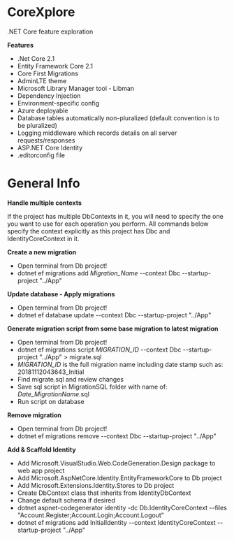 # CoreXplore
.NET Core feature exploration

**Features**

* .Net Core 2.1
* Entity Framework Core 2.1
* Core First Migrations
* AdminLTE theme
* Microsoft Library Manager tool - Libman
* Dependency Injection
* Environment-specific config
* Azure deployable
* Database tables automatically non-pluralized (default convention is to be pluralized)
* Logging middleware which records details on all server requests/responses
* ASP.NET Core Identity
* .editorconfig file

# General Info

**Handle multiple contexts**

If the project has multiple DbContexts in it, you will need to specify the one you want to use for each operation you perform. All commands below specify the context explicitly as this project has Dbc and IdentityCoreContext in it.

**Create a new migration**
* Open terminal from Db project!
* dotnet ef migrations add _Migration_Name_ --context Dbc --startup-project "../App"
    
**Update database - Apply migrations**
* Open terminal from Db project!
* dotnet ef database update --context Dbc --startup-project "../App"
    
**Generate migration script from some base migration to latest migration**
* Open terminal from Db project!
* dotnet ef migrations script _MIGRATION_ID_ --context Dbc --startup-project "../App" > migrate.sql
* _MIGRATION_ID_ is the full migration name including date stamp such as: 20181112043643_Initial
* Find migrate.sql and review changes
* Save sql script in MigrationSQL folder with name of: _Date_MigrationName_.sql
* Run script on database

**Remove migration**
* Open terminal from Db project!
* dotnet ef migrations remove --context Dbc --startup-project "../App"

**Add & Scaffold Identity**
* Add Microsoft.VisualStudio.Web.CodeGeneration.Design package to web app project
* Add Microsoft.AspNetCore.Identity.EntityFrameworkCore to Db project
* Add Microsoft.Extensions.Identity.Stores to Db project
* Create DbContext class that inherits from IdentityDbContext
* Change default schema if desired
* dotnet aspnet-codegenerator identity -dc Db.IdentityCoreContext --files "Account.Register;Account.Login;Account.Logout"
* dotnet ef migrations add InitialIdentity --context IdentityCoreContext --startup-project "../App"
